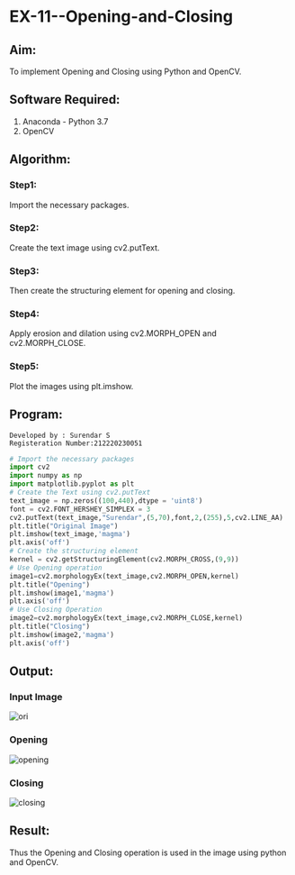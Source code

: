# EX-11--Opening-and-Closing

## Aim:
To implement Opening and Closing using Python and OpenCV.

## Software Required:
1. Anaconda - Python 3.7
2. OpenCV

## Algorithm:
### Step1:
Import the necessary packages.
### Step2:
Create the text image using cv2.putText.
### Step3:
Then create the structuring element for opening and closing.
### Step4:
Apply erosion and dilation using cv2.MORPH_OPEN and cv2.MORPH_CLOSE.
### Step5:
Plot the images using plt.imshow.
 
## Program:
```
Developed by : Surendar S
Registeration Number:212220230051
```

```Python
# Import the necessary packages
import cv2
import numpy as np
import matplotlib.pyplot as plt
# Create the Text using cv2.putText
text_image = np.zeros((100,440),dtype = 'uint8')
font = cv2.FONT_HERSHEY_SIMPLEX = 3
cv2.putText(text_image,"Surendar",(5,70),font,2,(255),5,cv2.LINE_AA)
plt.title("Original Image")
plt.imshow(text_image,'magma')
plt.axis('off')
# Create the structuring element
kernel = cv2.getStructuringElement(cv2.MORPH_CROSS,(9,9))
# Use Opening operation
image1=cv2.morphologyEx(text_image,cv2.MORPH_OPEN,kernel)
plt.title("Opening")
plt.imshow(image1,'magma')
plt.axis('off')
# Use Closing Operation
image2=cv2.morphologyEx(text_image,cv2.MORPH_CLOSE,kernel)
plt.title("Closing")
plt.imshow(image2,'magma')
plt.axis('off')
```

## Output:
### Input Image
![ori](https://github.com/Surendar14/Opening-and-Closing/assets/75235759/e5cbd2db-0039-4499-b48f-c9ff082a193f)


### Opening
![opening](https://github.com/Surendar14/Opening-and-Closing/assets/75235759/538a65cd-e8b5-4560-9509-91de0d28fe9e)


### Closing
![closing](https://github.com/Surendar14/Opening-and-Closing/assets/75235759/5dafffa5-2205-4d1f-9259-e765eb312864)


## Result:
Thus the Opening and Closing operation is used in the image using python and OpenCV.
